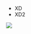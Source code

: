 <ul>
  <li> XD </li>
  <li> XD2 </li>
</ul>
<img src="https://sm.ign.com/t/ign_pl/screenshot/default/maxresdefault_u5dr.620.jpg">
